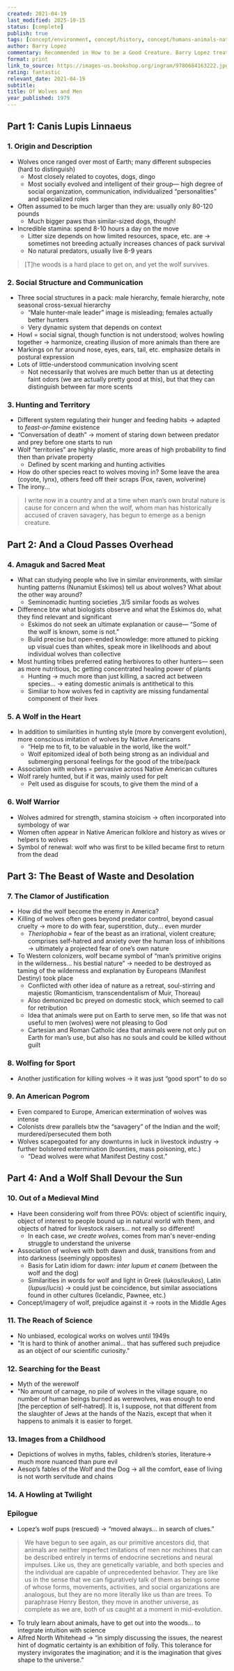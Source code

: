 ```yaml
---
created: 2021-04-19
last_modified: 2025-10-15
status: [complete]
publish: true
tags: [concept/environment, concept/history, concept/humans-animals-nature, concept/philosophy, media/nonfiction, type/notes]
author: Barry Lopez
commentary: Recommended in How to be a Good Creature. Barry Lopez treats his subjects with the utmost respect, capturing the spirit and animism of his wolf collaborators and conveying their individual and collective experiences with both scientific rigor and humility.  Similarly, he conveys the unique relationship between indigenous people and wolves with explicit openness and engagement with the audience when biases and assumptions may be challenged. Lopez thus allows for a new narrative to take root, one with the potential to reach beyond the conventional, limited colonial view of native people and the natural world. In all honesty, some of the middle sections were too gruesome and disturbing for me to read fully— those chapters describing the massacre of wolves and humans during colonization, the practices and savagery of the hunters... but they are things that need to be known, or at least known unknowns.  And the executors of these acts are lucky to have been portrayed by Lopez’s unfailingly humanizing pen.
format: print
link_to_source: https://images-us.bookshop.org/ingram/9780684163222.jpg?v=f65f9fed444414fb3edcf80d807d006a
rating: fantastic
relevant_date: 2021-04-19
subtitle:
title: Of Wolves and Men
year_published: 1979
---
```


## Part 1: Canis Lupis Linnaeus

### 1. Origin and Description

- Wolves once ranged over most of Earth; many different subspecies (hard to distinguish)
    - Most closely related to coyotes, dogs, dingo
    - Most socially evolved and intelligent of their group— high degree of social organization, communication, individualized “personalities” and specialized roles
- Often assumed to be much larger than they are: usually only 80-120 pounds
    - Much bigger paws than similar-sized dogs, though!
- Incredible stamina: spend 8-10 hours a day on the move
    - Litter size depends on how limited resources, space, etc. are → sometimes not breeding actually increases chances of pack survival
    - No natural predators, usually live 8-9 years

> [T]he woods is a hard place to get on, and yet the wolf survives.

### 2. Social Structure and Communication

- Three social structures in a pack: male hierarchy, female hierarchy, note seasonal cross-sexual hierarchy
    - “Male hunter-male leader” image is misleading; females actually better hunters
    - Very dynamic system that depends on context
- Howl = social signal, though function is not understood; wolves howling together → harmonize, creating illusion of more animals than there are
- Markings on fur around nose, eyes, ears, tail, etc. emphasize details in postural expression
- Lots of little-understood communication involving scent
    - Not necessarily that wolves are much better than us at detecting faint odors (we are actually pretty good at this), but that they can distinguish between far more scents

### 3. Hunting and Territory

- Different system regulating their hunger and feeding habits → adapted to *feast-or-famine* existence
- “Conversation of death” → moment of staring down between predator and prey before one starts to run
- Wolf “territories” are highly plastic, more areas of high probability to find then than private property
    - Defined by scent marking and hunting activities
- How do other species react to wolves moving in? Some leave the area (coyote, lynx), others feed off their scraps (Fox, raven, wolverine)
- The irony...

> I write now in a country and at a time when man’s own brutal nature is cause for concern and when the wolf, whom man has historically accused of craven savagery, has begun to emerge as a benign creature.

## Part 2: And a Cloud Passes Overhead

### 4. Amaguk and Sacred Meat

- What can studying people who live in similar environments, with similar hunting patterns (Nunamiut Eskimos) tell us about wolves? What about the other way around?
    - Seminomadic hunting societies ,3/5 similar foods as wolves
- Difference btw what biologists observe and what the Eskimos do, what they find relevant and significant
    - Eskimos do not seek an ultimate explanation or cause— “Some of the wolf is known, some is not.”
    - Build precise but open-ended knowledge: more attuned to picking up visual cues than whites, speak more in likelihoods and about individual wolves than collective
- Most hunting tribes preferred eating herbivores to other hunters— seen as more nutritious, bc getting concentrated healing power of plants
    - Hunting → much more than just killing, a sacred act between species... → eating domestic animals is antithetical to this
    - Similiar to how wolves fed in captivity are missing fundamental component of their lives

### 5. A Wolf in the Heart

- In addition to similarities in hunting style (more by convergent evolution), more conscious imitation of wolves by Native Americans
    - “Help me to fit, to be valuable in the world, like the wolf.”
    - Wolf epitomized ideal of both being strong as an individual and submerging personal feelings for the good of the tribe/pack
- Association with wolves = pervasive across Native American cultures
- Wolf rarely hunted, but if it was, mainly used for pelt
    - Pelt used as disguise for scouts, to give them the mind of a

### 6. Wolf Warrior

- Wolves admired for strength, stamina stoicism → often incorporated into symbology of war
- Women often appear in Native American folklore and history as wives or helpers to wolves
- Symbol of renewal: wolf who was first to be killed became first to return from the dead

## Part 3: The Beast of Waste and Desolation

### 7. The Clamor of Justification

- How did the wolf become the enemy in America?
- Killing of wolves often goes beyond predator control, beyond casual cruelty → more to do with fear, superstition, duty... even murder
    - *Theriophobia* = fear of the beast as an irrational, violent creature; comprises self-hatred and anxiety over the human loss of inhibitions → ultimately a projected fear of one’s own nature
- To Western colonizers, wolf became symbol of “man’s primitive origins in the wilderness... his bestial nature” → needed to be destroyed as taming of the wilderness and explanation by Europeans (Manifest Destiny) took place
    - Conflicted with other idea of nature as a retreat, soul-stirring and majestic (Romanticism, transcendentalism of Muir, Thoreau)
    - Also demonized bc preyed on domestic stock, which seemed to call for retribution
    - Idea that animals were put on Earth to serve men, so life that was not useful to men (wolves) were not pleasing to God
    - Cartesian and Roman Catholic idea that animals were not only put on Earth for man’s use, but also has no souls and could be killed without guilt

### 8. Wolfing for Sport

- Another justification for killing wolves → it was just “good sport” to do so

### 9. An American Pogrom

- Even compared to Europe, American extermination of wolves was intense
- Colonists drew parallels btw the “savagery” of the Indian and the wolf; murdered/persecuted them both
- Wolves scapegoated for any downturns in luck in livestock industry → further bolstered extermination (bounties, mass poisoning, etc.)
    - “Dead wolves were what Manifest Destiny cost.”

## Part 4: And a Wolf Shall Devour the Sun

### 10. Out of a Medieval Mind

- Have been considering wolf from three POVs: object of scientific inquiry, object of interest to people bound up in natural world with them, and objects of hatred for livestock raisers... not really so different!
    - In each case, *we create wolves*, comes from man's never-ending struggle to understand the universe
- Association of wolves with both dawn and dusk, transitions from and into darkness (seemingly opposites)
    - Basis for Latin idiom for dawn: *inter lupum et canem* (between the wolf and the dog)
    - Similarities in words for wolf and light in Greek (*lukos*/*leukos*), Latin (*lupus*/*lucis*) → could just be coincidence, but similar associations found in other cultures (Icelandic, Pawnee, etc.)
- Concept/imagery of wolf, prejudice against it → roots in the Middle Ages

### 11. The Reach of Science

- No unbiased, ecological works on wolves until 1949s
- "It is hard to think of another animal... that has suffered such prejudice as an object of our scientific curiosity."

### 12. Searching for the Beast

- Myth of the werewolf
- "No amount of carnage, no pile of wolves in the village square, no number of human beings burned as werewolves, was enough to end [the perception of self-hatred]. It is, I suppose, not that different from the slaughter of Jews at the hands of the Nazis, except that when it happens to animals it is easier to forget.

### 13. Images from a Childhood

- Depictions of wolves in myths, fables, children’s stories, literature→ much more nuanced than pure evil
- Aesop’s fables of the Wolf and the Dog → all the comfort, ease of living is not worth servitude and chains

### 14. A Howling at Twilight

### Epilogue

- Lopez’s wolf pups (rescued) → “moved always... in search of clues.”

> We have begun to see again, as our primitive ancestors did, that animals are neither imperfect imitations of men nor mchines that can be described entirely in terms of endocrine secretions and neural impulses. Like us, they are genetically variable, and both species and the individual are capable of unprecedented behavior. They are like us in the sense that we can figuratively talk of them as beings some of whose forms, movements, activities, and social organizations are analogous, but they are no more literally like us than are trees. To paraphrase Henry Beston, they move in another universe, as complete as we are, both of us caught at a moment in mid-evolution.

- To truly learn about animals, have to get out into the woods... to integrate intuition with science
- Alfred North Whitehead → “in simply discussing the issues, the nearest hint of dogmatic certainty is an exhibition of folly. This tolerance for mystery invigorates the imagination; and it is the imagination that gives shape to the universe.”
